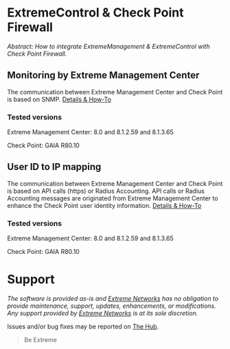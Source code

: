 # ExtremeControl & Check Point Firewall

_Abstract: How to integrate ExtremeManagement & ExtremeControl with Check Point Firewall._

## Monitoring by Extreme Management Center
The communication between Extreme Management Center and Check Point is based on SNMP.
[Details & How-To](monitoring/README.md)
### Tested versions
Extreme Management Center: 8.0 and 8.1.2.59 and 8.1.3.65

Check Point: GAIA R80.10

## User ID to IP mapping
The communication between Extreme Management Center and Check Point is based on API calls (https) or Radius Accounting. API calls or Radius Accounting messages are originated from Extreme Management Center to enhance the Check Point user identity information.
[Details & How-To](idtoip/README.md)
### Tested versions
Extreme Management Center: 8.0 and 8.1.2.59 and 8.1.3.65

Check Point: GAIA R80.10

# Support
_The software is provided as-is and [Extreme Networks](http://www.extremenetworks.com/) has no obligation to provide maintenance, support, updates, enhancements, or modifications. Any support provided by [Extreme Networks](http://www.extremenetworks.com/) is at its sole discretion._

Issues and/or bug fixes may be reported on [The Hub](https://community.extremenetworks.com/extreme).

>Be Extreme